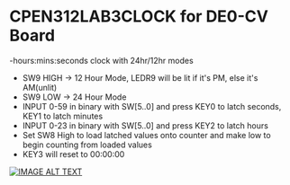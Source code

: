 # CPEN312LAB3CLOCK for DE0-CV Board
-hours:mins:seconds clock with 24hr/12hr modes
- SW9 HIGH -> 12 Hour Mode, LEDR9 will be lit if it's PM, else it's AM(unlit)
- SW9 LOW -> 24 Hour Mode
- INPUT 0-59 in binary with SW[5..0]  and press KEY0 to latch seconds, KEY1 to latch minutes
- INPUT 0-23 in binary with SW[5..0] and press KEY2 to latch hours
- Set SW8 High to load latched values onto counter and make low to begin counting from loaded values
- KEY3 will reset to 00:00:00

[![IMAGE ALT TEXT](http://img.youtube.com/vi/MLi5XLBwMiU/0.jpg)](http://www.youtube.com/watch?v=MLi5XLBwMiU "Clock Demonstration")
